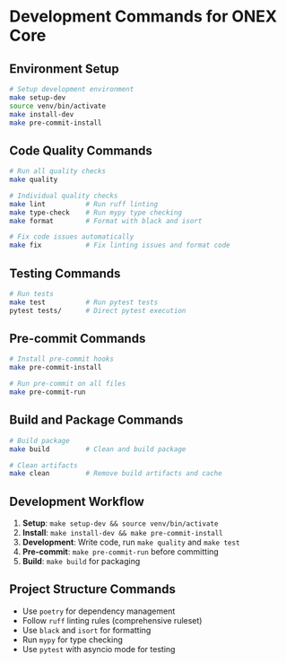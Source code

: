 # Development Commands for ONEX Core

## Environment Setup
```bash
# Setup development environment
make setup-dev
source venv/bin/activate
make install-dev
make pre-commit-install
```

## Code Quality Commands
```bash
# Run all quality checks
make quality

# Individual quality checks
make lint          # Run ruff linting
make type-check    # Run mypy type checking
make format        # Format with black and isort

# Fix code issues automatically
make fix           # Fix linting issues and format code
```

## Testing Commands
```bash
# Run tests
make test          # Run pytest tests
pytest tests/      # Direct pytest execution
```

## Pre-commit Commands
```bash
# Install pre-commit hooks
make pre-commit-install

# Run pre-commit on all files
make pre-commit-run
```

## Build and Package Commands
```bash
# Build package
make build         # Clean and build package

# Clean artifacts
make clean         # Remove build artifacts and cache
```

## Development Workflow
1. **Setup**: `make setup-dev && source venv/bin/activate`
2. **Install**: `make install-dev && make pre-commit-install`
3. **Development**: Write code, run `make quality` and `make test`
4. **Pre-commit**: `make pre-commit-run` before committing
5. **Build**: `make build` for packaging

## Project Structure Commands
- Use `poetry` for dependency management
- Follow `ruff` linting rules (comprehensive ruleset)
- Use `black` and `isort` for formatting
- Run `mypy` for type checking
- Use `pytest` with asyncio mode for testing